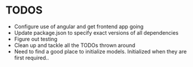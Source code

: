 TODOS
=====
- Configure use of angular and get frontend app going
- Update package.json to specify exact versions of all dependencies
- Figure out testing
- Clean up and tackle all the TODOs thrown around
- Need to find a good place to initialize models. Initialized when they are first required..
